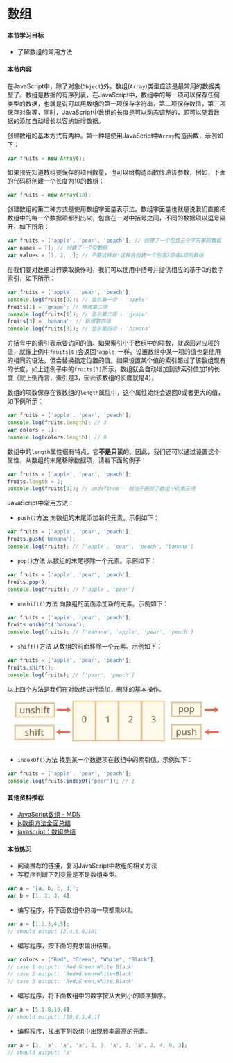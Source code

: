 # 数组

#### 本节学习目标

* 了解数组的常用方法

#### 本节内容

在JavaScript中，除了对象(`Object`)外，数组(`Array`)类型应该是最常用的数据类型了。数组是数据的有序列表，在JavaScript中，数组中的每一项可以保存任何类型的数据，也就是说可以用数组的第一项保存字符串，第二项保存数值，第三项保存对象等，同时，JavaScript中数组的长度是可以动态调整的，即可以随着数据的添加自动增长以容纳新增数据。

创建数组的基本方式有两种。第一种是使用JavaScript中`Array`构造函数，示例如下：
```JavaScript
var fruits = new Array();
```
如果预先知道数组要保存的项目数量，也可以给构造函数传递该参数，例如，下面的代码将创建一个长度为10的数组：
```JavaScript
var fruits = new Array(10);
```
创建数组的第二种方式是使用数组字面量表示法。数组字面量也就是说我们直接把数组中的每一个数据项都列出来，包含在一对中括号之间，不同的数据项以逗号隔开，如下所示：
```JavaScript
var fruits = ['apple', 'pear', 'peach']; // 创建了一个包含三个字符串的数组
var names = []; // 创建了一个空数组
var values = [1, 2, ,]; // 不要这样做!这样会创建一个包含2项或4项的数组
```

在我们要对数组进行读取操作时，我们可以使用中括号并提供相应的基于0的数字索引，如下所示：
```JavaScript
var fruits = ['apple', 'pear', 'peach'];
console.log(fruits[0]); // 显示第一项 - 'apple'
fruits[1] = 'grape'; // 修改第二项
console.log(fruits[1]); // 显示第二项 - 'grape'
fruits[3] = 'banana'; // 新增第四项
console.log(fruits[3]); // 显示第四项 - 'banana'
```
方括号中的索引表示要访问的值。如果索引小于数组中的项数，就返回对应项的值，就像上例中`fruits[0]`会返回`'apple'`一样。设置数组中某一项的值也是使用的相同的语法，但会替换指定位置的值。如果设置某个值的索引超过了该数组现有的长度，如上述例子中的`fruits[3]`所示，数组就会自动增加到该索引值加1的长度（就上例而言，索引是3，因此该数组的长度就是4）。

数组的项数保存在该数组的`length`属性中，这个属性始终会返回0或者更大的值，如下例所示：
```JavaScript
var fruits = ['apple', 'pear', 'peach'];
console.log(fruits.length); // 3
var colors = [];
console.log(colors.length); // 0
```
数组中的`length`属性很有特点，它**不是只读**的。因此，我们还可以通过设置这个属性，从数组的末尾移除数据项，请看下面的例子：
```JavaScript
var fruits = ['apple', 'pear', 'peach'];
fruits.length = 2;
console.log(fruits[2]); // undefined - 相当于删除了数组中的第三项
```

JavaScript中常用方法：
* `push()`方法
向数组的末尾添加新的元素。示例如下：
```JavaScript
var fruits = ['apple', 'pear', 'peach'];
fruits.push('banana');
console.log(fruits); // ['apple', 'pear', 'peach', 'banana']
```
* `pop()`方法
从数组的末尾移除一个元素。示例如下：
```JavaScript
var fruits = ['apple', 'pear', 'peach'];
fruits.pop();
console.log(fruits); // ['apple', 'pear']
```
* `unshift()`方法
向数组的前面添加新的元素。示例如下：
```JavaScript
var fruits = ['apple', 'pear', 'peach'];
fruits.unshift('banana');
console.log(fruits); // ['banana', 'apple', 'pear', 'peach']
```
* `shift()`方法
从数组的前面移除一个元素。示例如下：
```JavaScript
var fruits = ['apple', 'pear', 'peach'];
fruits.shift();
console.log(fruits); // ['pear', 'peach']
```
以上四个方法是我们在对数组进行添加，删除的基本操作。
![](/assets/Array.png)
* `indexOf()`方法
找到某一个数据项在数组中的索引值。示例如下：
```JavaScript
var fruits = ['apple', 'pear', 'peach'];
console.log(fruits.indexOf('pear')); // 1 
```

#### 其他资料推荐
* [JavaScript数组 - MDN](https://developer.mozilla.org/zh-CN/docs/Web/JavaScript/Reference/Global_Objects/Array)
* [js数组方法全面总结](http://www.jianshu.com/p/a339893df4aa)
* [javascript：数组总结](https://segmentfault.com/a/1190000002957308)

#### 本节练习
* 阅读推荐的链接，复习JavaScript中数组的相关方法
* 写程序判断下列变量是不是数组类型。
```JavaScript
var a = '[a, b, c, d]'; 
var b = [1, 2, 3, 4];
```
* 编写程序，将下面数组中的每一项都乘以2。
```JavaScript
var a = [1,2,3,4,5];
// should output [2,4,6,8,10]
```
* 编写程序，按下面的要求输出结果。
```JavaScript
var colors = ["Red", "Green", "White", "Black"];
// case 1 output: 'Red Green White Black'
// case 2 output: 'Red+Green+White+Black'
// case 3 output: 'Red,Green,White,Black'
```
* 编写程序，将下面数组中的数字按从大到小的顺序排序。
```JavaScript
var a = [5,1,8,10,4];
// should output: [10,8,5,4,1]
```
* 编程程序，找出下列数组中出现频率最高的元素。
```JavaScript
var a = [3, 'a', 'a', 'a', 2, 3, 'a', 3, 'a', 2, 4, 9, 3];
// should output: 'a'
```